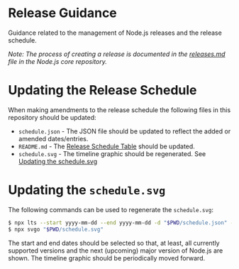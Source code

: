 # Release Guidance

Guidance related to the management of Node.js releases and the release schedule.

*Note: The process of creating a release is documented in the [releases.md](https://github.com/nodejs/node/blob/master/doc/contributing/releases.md) file in the Node.js core repository.*

# Updating the Release Schedule

When making amendments to the release schedule the following files in this repository should be updated:
 * `schedule.json` - The JSON file should be updated to reflect the added or amended dates/entries.
 * `README.md` - The [Release Schedule Table](https://github.com/nodejs/Release#release-schedule) should be updated.
 * `schedule.svg` - The timeline graphic should be regenerated. See [Updating the schedule.svg](#updating-the-schedulesvg)

# Updating the `schedule.svg`

The following commands can be used to regenerate the `schedule.svg`:

```sh
$ npx lts --start yyyy-mm-dd --end yyyy-mm-dd -d "$PWD/schedule.json" -g "$PWD/schedule.svg"
$ npx svgo "$PWD/schedule.svg"
```

The start and end dates should be selected so that, at least, all currently supported versions and the next (upcoming) major version of Node.js are shown. The timeline graphic should be periodically moved forward.
